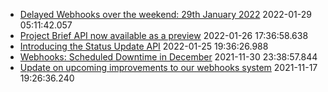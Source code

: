 * [Delayed Webhooks over the weekend: 29th January 2022](https://forum.asana.com/t/delayed-webhooks-over-the-weekend-29th-january-2022) 2022-01-29 05:11:42.057 
* [Project Brief API now available as a preview](https://forum.asana.com/t/project-brief-api-now-available-as-a-preview) 2022-01-26 17:36:58.638 
* [Introducing the Status Update API](https://forum.asana.com/t/introducing-the-status-update-api) 2022-01-25 19:36:26.988 
* [Webhooks: Scheduled Downtime in December](https://forum.asana.com/t/webhooks-scheduled-downtime-in-december) 2021-11-30 23:38:57.844 
* [Update on upcoming improvements to our webhooks system](https://forum.asana.com/t/update-on-upcoming-improvements-to-our-webhooks-system) 2021-11-17 19:26:36.240 
